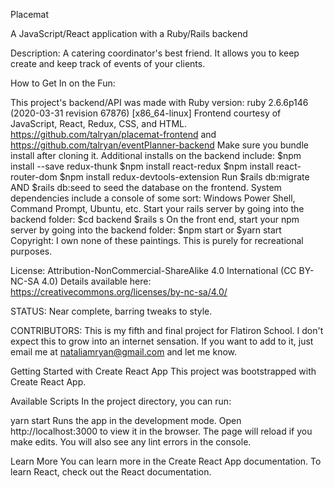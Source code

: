 Placemat


A JavaScript/React application with a Ruby/Rails backend


Description: A catering coordinator's best friend. It allows you to keep create and keep track of events of your clients. 

How to Get In on the Fun:

This project's backend/API was made with Ruby version: ruby 2.6.6p146 (2020-03-31 revision 67876) [x86_64-linux]
Frontend courtesy of JavaScript, React, Redux, CSS, and HTML.
https://github.com/talryan/placemat-frontend and https://github.com/talryan/eventPlanner-backend
Make sure you bundle install after cloning it.
Additional installs on the backend include: $npm install --save redux-thunk $npm install react-redux $npm install react-router-dom $npm install redux-devtools-extension
Run $rails db:migrate AND $rails db:seed to seed the database on the frontend.
System dependencies include a console of some sort: Windows Power Shell, Command Prompt, Ubuntu, etc.
Start your rails server by going into the backend folder: $cd backend $rails s
On the front end, start your npm server by going into the backend folder: $npm start or $yarn start
Copyright: I own none of these paintings. This is purely for recreational purposes. 

License: Attribution-NonCommercial-ShareAlike 4.0 International (CC BY-NC-SA 4.0) Details available here: https://creativecommons.org/licenses/by-nc-sa/4.0/

STATUS: Near complete, barring tweaks to style.

CONTRIBUTORS: This is my fifth and final project for Flatiron School. I don't expect this to grow into an internet sensation. If you want to add to it, just email me at nataliamryan@gmail.com and let me know.

Getting Started with Create React App
This project was bootstrapped with Create React App.

Available Scripts
In the project directory, you can run:

yarn start
Runs the app in the development mode.
Open http://localhost:3000 to view it in the browser. The page will reload if you make edits.
You will also see any lint errors in the console.

Learn More
You can learn more in the Create React App documentation. To learn React, check out the React documentation.